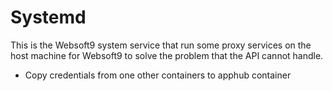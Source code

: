 # Systemd

This is the Websoft9 system service that run some proxy services on the host machine for Websoft9 to solve the problem that the API cannot handle.

- Copy credentials from one other containers to apphub container
